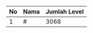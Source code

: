 | No | Nama            | Jumlah Level |
|----|-----------------|--------------|
| 1  | #    |    3068        |
